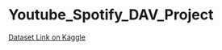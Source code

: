 # Youtube_Spotify_DAV_Project
[Dataset Link on Kaggle](https://www.kaggle.com/datasets/salvatorerastelli/spotify-and-youtube)
